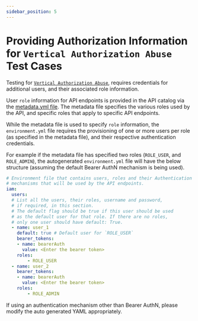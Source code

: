 ```yaml
---
sidebar_position: 5
---
```


# Providing Authorization Information for `Vertical Authorization Abuse` Test Cases
Testing for [`Vertical Authorization Abuse`][vertical-priv-abuse], requires credentials for additional users, and their associated role information.

User `role` information for API endpoints is provided in the API catalog via the [metadata.yml file](../../concepts/api-catalog/metadata-yml.md). The metadata file specifies the various roles used by the API, and specific roles that apply to specific API endpoints.

While the metadata file is used to specify `role` information, the `environment.yml` file requires the provisioning of one or more users per role (as specified in the metadata file), and their respective authentication credentials.

For example if the metadata file has specified two roles (`ROLE_USER`, and `ROLE_ADMIN`), the autogenerated `environment.yml` file will have the below structure (assuming the default Bearer AuthN mechanism is being used).

```YAML
# Environment file that contains users, roles and their Authentication
# mechanisms that will be used by the API endpoints.
iam:
  users:
  # List all the users, their roles, username and password,
  # if required, in this section.
  # The default flag should be true if this user should be used
  # as the default user for that role. If there are no roles,
  # only one user should have default: True.
  - name: user_1
    default: true # Default user for `ROLE_USER`
    bearer_tokens:
    - name: bearerAuth
      value: <Enter the bearer token>
    roles:
        - ROLE_USER
  - name: user_2
    bearer_tokens:
    - name: bearerAuth
      value: <Enter the bearer token>
    roles:
        - ROLE_ADMIN
```

If using an authentication mechanism other than Bearer AuthN, please modify the auto generated YAML appropriately.


[vertical-priv-abuse]: https://en.wikipedia.org/wiki/Privilege_escalation#Vertical

